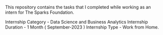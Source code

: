 This repository contains the tasks that I completed while working as an intern for The Sparks Foundation.

Internship Category - Data Science and Business Analytics
Internship Duration - 1 Month ( September-2023 )
Internship Type - Work from Home.
